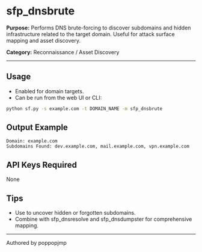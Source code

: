 # sfp_dnsbrute

**Purpose:**
Performs DNS brute-forcing to discover subdomains and hidden infrastructure related to the target domain. Useful for attack surface mapping and asset discovery.

**Category:** Reconnaissance / Asset Discovery

---

## Usage

- Enabled for domain targets.
- Can be run from the web UI or CLI:

```sh
python sf.py -s example.com -t DOMAIN_NAME -m sfp_dnsbrute
```

## Output Example

```pre
Domain: example.com
Subdomains Found: dev.example.com, mail.example.com, vpn.example.com
```

## API Keys Required

None

## Tips

- Use to uncover hidden or forgotten subdomains.
- Combine with sfp_dnsresolve and sfp_dnsdumpster for comprehensive mapping.

---

Authored by poppopjmp
